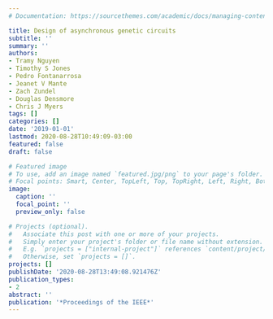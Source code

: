 ```yaml
---
# Documentation: https://sourcethemes.com/academic/docs/managing-content/

title: Design of asynchronous genetic circuits
subtitle: ''
summary: ''
authors:
- Tramy Nguyen
- Timothy S Jones
- Pedro Fontanarrosa
- Jeanet V Mante
- Zach Zundel
- Douglas Densmore
- Chris J Myers
tags: []
categories: []
date: '2019-01-01'
lastmod: 2020-08-28T10:49:09-03:00
featured: false
draft: false

# Featured image
# To use, add an image named `featured.jpg/png` to your page's folder.
# Focal points: Smart, Center, TopLeft, Top, TopRight, Left, Right, BottomLeft, Bottom, BottomRight.
image:
  caption: ''
  focal_point: ''
  preview_only: false

# Projects (optional).
#   Associate this post with one or more of your projects.
#   Simply enter your project's folder or file name without extension.
#   E.g. `projects = ["internal-project"]` references `content/project/deep-learning/index.md`.
#   Otherwise, set `projects = []`.
projects: []
publishDate: '2020-08-28T13:49:08.921476Z'
publication_types:
- 2
abstract: ''
publication: '*Proceedings of the IEEE*'
---
```

